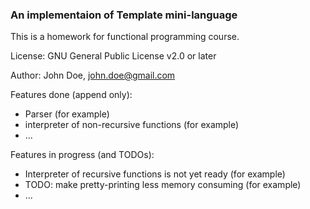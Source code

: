 ### An implementaion of Template mini-language

This is a homework for functional programming course.

License: GNU General Public License v2.0 or later

Author: John Doe, john.doe@gmail.com

Features done (append only):

- Parser  (for example)
- interpreter of non-recursive functions (for example)
- ...

Features in progress (and TODOs):

- Interpreter of recursive functions is not yet ready  (for example)
- TODO: make pretty-printing less memory consuming (for example)
- ...